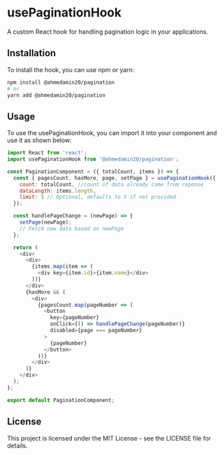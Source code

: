 # usePaginationHook

A custom React hook for handling pagination logic in your applications.

## Installation

To install the hook, you can use npm or yarn:

```bash
npm install @ahmedamin20/pagination
# or
yarn add @ahmedamin20/pagination
```

## Usage
To use the usePaginationHook, you can import it into your component and use it as shown below:

```javascript
import React from 'react';
import usePaginationHook from '@ahmedamin20/pagination';

const PaginationComponent = ({ totalCount, items }) => {
  const { pagesCount, hasMore, page, setPage } = usePaginationHook({
    count: totalCount, //count of data already came from reponse
    dataLength: items.length,
    limit: 5 // Optional, defaults to 5 if not provided
  });

  const handlePageChange = (newPage) => {
    setPage(newPage);
    // Fetch new data based on newPage
  };

  return (
    <div>
      <div>
        {items.map(item => (
          <div key={item.id}>{item.name}</div>
        ))}
      </div>
      {hasMore && (
        <div>
          {pagesCount.map(pageNumber => (
            <button
              key={pageNumber}
              onClick={() => handlePageChange(pageNumber)}
              disabled={page === pageNumber}
            >
              {pageNumber}
            </button>
          ))}
        </div>
      )}
    </div>
  );
};

export default PaginationComponent;

```

## License
This project is licensed under the MIT License - see the LICENSE file for details.
